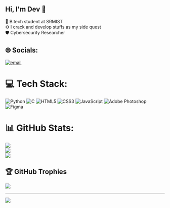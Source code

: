 ## Hi, I'm Dev 👋

🧠 B.tech student at SRMIST<br/>
⚙️ I crack and develop stuffs as my side quest<br/>
🛡️ Cybersecurity Researcher<br/>



## 🌐 Socials:
[![email](https://img.shields.io/badge/Email-D14836?logo=gmail&logoColor=white)](mailto:devananth070@gmail.com) 

# 💻 Tech Stack:
![Python](https://img.shields.io/badge/python-3670A0?style=flat&logo=python&logoColor=ffdd54) ![C](https://img.shields.io/badge/c-%2300599C.svg?style=flat&logo=c&logoColor=white) ![HTML5](https://img.shields.io/badge/html5-%23E34F26.svg?style=flat&logo=html5&logoColor=white) ![CSS3](https://img.shields.io/badge/css3-%231572B6.svg?style=flat&logo=css3&logoColor=white) ![JavaScript](https://img.shields.io/badge/javascript-%23323330.svg?style=flat&logo=javascript&logoColor=%23F7DF1E) ![Adobe Photoshop](https://img.shields.io/badge/adobe%20photoshop-%2331A8FF.svg?style=flat&logo=adobe%20photoshop&logoColor=white) ![Figma](https://img.shields.io/badge/figma-%23F24E1E.svg?style=flat&logo=figma&logoColor=white)
# 📊 GitHub Stats:
![](https://github-readme-stats.vercel.app/api?username=Dev-Ananth&theme=nightowl&hide_border=false&include_all_commits=false&count_private=false)<br/>
![](https://nirzak-streak-stats.vercel.app/?user=Dev-Ananth&theme=nightowl&hide_border=false)<br/>
![](https://github-readme-stats.vercel.app/api/top-langs/?username=Dev-Ananth&theme=nightowl&hide_border=false&include_all_commits=false&count_private=false&layout=compact)

## 🏆 GitHub Trophies
![](https://github-profile-trophy.vercel.app/?username=Dev-Ananth&theme=nightowl&no-frame=true&no-bg=true&margin-w=4)

---
[![](https://visitcount.itsvg.in/api?id=Dev-Ananth&icon=0&color=3)](https://visitcount.itsvg.in)

<!-- Proudly created with GPRM ( https://gprm.itsvg.in ) -->
